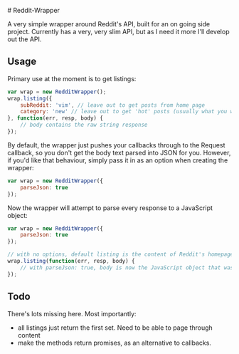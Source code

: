 # Reddit-Wrapper

A very simple wrapper around Reddit's API, built for an on going side project. Currently has a very, very slim API, but as I need it more I'll develop out the API.

## Usage

Primary use at the moment is to get listings:

```js
var wrap = new RedditWrapper();
wrap.listing({
    subReddit: 'vim', // leave out to get posts from home page
    category: 'new' // leave out to get 'hot' posts (usually what you want)
}, function(err, resp, body) {
    // body contains the raw string response
});
```

By default, the wrapper just pushes your callbacks through to the Request callback, so you don't get the body text parsed into JSON for you. However, if you'd like that behaviour, simply pass it in as an option when creating the wrapper:

```js
var wrap = new RedditWrapper({
    parseJson: true
});
```

Now the wrapper will attempt to parse every response to a JavaScript object:

```js
var wrap = new RedditWrapper({
    parseJson: true
});

// with no options, default listing is the content of Reddit's homepage
wrap.listing(function(err, resp, body) {
    // with parseJson: true, body is now the JavaScript object that was parsed from the response
});
```

## Todo
There's lots missing here. Most importantly:
- all listings just return the first set. Need to be able to page through content
- make the methods return promises, as an alternative to callbacks.
